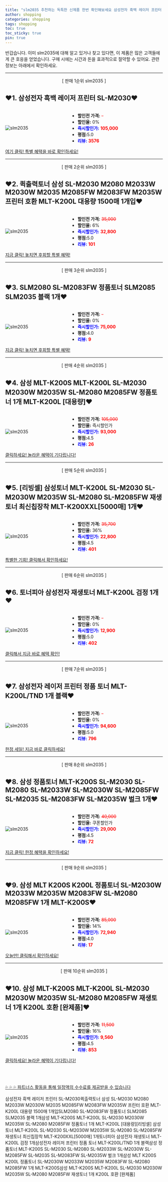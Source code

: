 ```yaml
---
title: "slm2035 추천하는 독특한 신제품 한번 확인해보세요 삼성전자 흑백 레이저 프린터 SL-M2030"
author: shopping
categories: shopping
tags: shopping
toc: true
toc_sticky: true
pin: true
---
```

반갑습니다. 이미 slm2035에 대해 알고 있거나 찾고 있다면, 이 제품은 많은 고객들에게 큰 호응을 얻었습니다. 구매 시에는 시간과 돈을 효과적으로 절약할 수 있어요. 관련 정보는 아래에서 확인하세요.

---
<p class="toplist" style="margin: 0 auto; display: block; width: fit-content;">[ 판매 1순위 slm2035 ]</p>

<h2><strong>❤️1. 삼성전자 흑백 레이저 프린터 SL-M2030❤️</strong></h2>

<div style="display: flex; align-items: center;">
    <div style="flex: 0.4;">
        <img src="https://thumbnail7.coupangcdn.com/thumbnails/remote/230x230ex/image/retail/images/1235763419437509-16e13041-3621-49e8-8d3c-a6ccfe850794.jpg" alt="slm2035" style="max-width: 100%;">
    </div>
    <div style="flex: 0.6; margin-left: 10px;">
        <ul>
            <li><strong>할인전 가격:</strong> <del style="color: red;">-</del></li>
            <li><strong>할인율:</strong> 0%</li>
            <li><span style='color:blue'><strong>즉시할인가:</strong></span> <span style='color:red'><strong>105,000</strong></span></li>
            <li><strong>평점:</strong>5.0</li>
            <li><span style='color:blue'><strong>리뷰:</strong></span> <span style='color:red'><strong>3576</strong></span></li>
        </ul>
    </div>
</div>
<div class="center">
    <a href="https://William4Davisa.github.io?lptag=AF9450613&subid=githubio&pageKey=7486101781&traceid=V0-153&itemId=20318356669&vendorItemId=70720021110" class="myButton">
        여기 클릭! 특별 혜택을 바로 확인하세요!
    </a>
</div>


---
<p class="toplist" style="margin: 0 auto; display: block; width: fit-content;">[ 판매 2순위 slm2035 ]</p>

<h2><strong>❤️2. 퀵출력토너 삼성 SL-M2030 M2080 M2033W M2030W M2035 M2085FW M2083FW M2035W 프린터 호환 MLT-K200L 대용량 1500매 1개입❤️</strong></h2>

<div style="display: flex; align-items: center;">
    <div style="flex: 0.4;">
        <img src="https://thumbnail8.coupangcdn.com/thumbnails/remote/230x230ex/image/vendor_inventory/e4b3/6d46a74675bd1ced26b52c3660be5ef349099cfefcc2ea1c438da30fc859.jpg" alt="slm2035" style="max-width: 100%;">
    </div>
    <div style="flex: 0.6; margin-left: 10px;">
        <ul>
            <li><strong>할인전 가격:</strong> <del style="color: red;">35,000</del></li>
            <li><strong>할인율:</strong> 6%</li>
            <li><span style='color:blue'><strong>즉시할인가:</strong></span> <span style='color:red'><strong>32,800</strong></span></li>
            <li><strong>평점:</strong>5.0</li>
            <li><span style='color:blue'><strong>리뷰:</strong></span> <span style='color:red'><strong>101</strong></span></li>
        </ul>
    </div>
</div>
<div class="center">
    <a href="https://William4Davisa.github.io?lptag=AF9450613&subid=githubio&pageKey=7420253083&traceid=V0-153&itemId=19246800594&vendorItemId=86362662553" class="myButton">
        지금 클릭! 놓치면 후회할 특별 혜택!
    </a>
</div>


---
<p class="toplist" style="margin: 0 auto; display: block; width: fit-content;">[ 판매 3순위 slm2035 ]</p>

<h2><strong>❤️3. SLM2080 SL-M2083FW 정품토너 SLM2085 SLM2035 블랙 1개❤️</strong></h2>

<div style="display: flex; align-items: center;">
    <div style="flex: 0.4;">
        <img src="https://thumbnail7.coupangcdn.com/thumbnails/remote/230x230ex/image/vendor_inventory/9d6a/48239381ae29f4e3583e85b8ea31d4f48a0f34dfe5cd7f79fe8481aaa5dd.jpg" alt="slm2035" style="max-width: 100%;">
    </div>
    <div style="flex: 0.6; margin-left: 10px;">
        <ul>
            <li><strong>할인전 가격:</strong> <del style="color: red;">-</del></li>
            <li><strong>할인율:</strong> 0%</li>
            <li><span style='color:blue'><strong>즉시할인가:</strong></span> <span style='color:red'><strong>75,000</strong></span></li>
            <li><strong>평점:</strong>4.0</li>
            <li><span style='color:blue'><strong>리뷰:</strong></span> <span style='color:red'><strong>9</strong></span></li>
        </ul>
    </div>
</div>
<div class="center">
    <a href="https://William4Davisa.github.io?lptag=AF9450613&subid=githubio&pageKey=6163356219&traceid=V0-153&itemId=11976716004&vendorItemId=89135031486" class="myButton">
        지금 클릭! 놓치면 후회할 특별 혜택!
    </a>
</div>


---
<p class="toplist" style="margin: 0 auto; display: block; width: fit-content;">[ 판매 4순위 slm2035 ]</p>

<h2><strong>❤️4. 삼성 MLT-K200S MLT-K200L SL-M2030 M2030W M2035W SL-M2080 M2085FW 정품토너 1개 MLT-K200L [대용량]❤️</strong></h2>

<div style="display: flex; align-items: center;">
    <div style="flex: 0.4;">
        <img src="https://thumbnail6.coupangcdn.com/thumbnails/remote/230x230ex/image/vendor_inventory/2566/e9d2de515797336d34e996fd8eb9b40dec5479ee30c9d42c9e75d056d6d4.jpg" alt="slm2035" style="max-width: 100%;">
    </div>
    <div style="flex: 0.6; margin-left: 10px;">
        <ul>
            <li><strong>할인전 가격:</strong> <del style="color: red;">105,000</del></li>
            <li><strong>할인율:</strong> 즉시할인가</li>
            <li><span style='color:blue'><strong>즉시할인가:</strong></span> <span style='color:red'><strong>93,000</strong></span></li>
            <li><strong>평점:</strong>4.5</li>
            <li><span style='color:blue'><strong>리뷰:</strong></span> <span style='color:red'><strong>26</strong></span></li>
        </ul>
    </div>
</div>
<div class="center">
    <a href="https://William4Davisa.github.io?lptag=AF9450613&subid=githubio&pageKey=1238235047&traceid=V0-153&itemId=2233770994&vendorItemId=70231337520" class="myButton">
        클릭하세요! 놀라운 혜택이 기다립니다!
    </a>
</div>


---
<p class="toplist" style="margin: 0 auto; display: block; width: fit-content;">[ 판매 5순위 slm2035 ]</p>

<h2><strong>❤️5. [리빙셀] 삼성토너 MLT-K200L SL-M2030 SL-M2030W M2035W SL-M2080 SL-M2085FW 재생토너 최신칩장착 MLT-K200XXL[5000매] 1개❤️</strong></h2>

<div style="display: flex; align-items: center;">
    <div style="flex: 0.4;">
        <img src="https://thumbnail6.coupangcdn.com/thumbnails/remote/230x230ex/image/vendor_inventory/3be7/9504ccde1da89d26d543021f9d627caad2a69cb262304056b5fbea9f93c7.png" alt="slm2035" style="max-width: 100%;">
    </div>
    <div style="flex: 0.6; margin-left: 10px;">
        <ul>
            <li><strong>할인전 가격:</strong> <del style="color: red;">35,700</del></li>
            <li><strong>할인율:</strong> 36%</li>
            <li><span style='color:blue'><strong>즉시할인가:</strong></span> <span style='color:red'><strong>22,800</strong></span></li>
            <li><strong>평점:</strong>4.5</li>
            <li><span style='color:blue'><strong>리뷰:</strong></span> <span style='color:red'><strong>401</strong></span></li>
        </ul>
    </div>
</div>
<div class="center">
    <a href="https://William4Davisa.github.io?lptag=AF9450613&subid=githubio&pageKey=7810720662&traceid=V0-153&itemId=21184409690&vendorItemId=79006143392" class="myButton">
        특별한 기회! 클릭해서 확인하세요!
    </a>
</div>


---
<p class="toplist" style="margin: 0 auto; display: block; width: fit-content;">[ 판매 6순위 slm2035 ]</p>

<h2><strong>❤️6. 토너피아 삼성전자 재생토너 MLT-K200L 검정 1개❤️</strong></h2>

<div style="display: flex; align-items: center;">
    <div style="flex: 0.4;">
        <img src="https://thumbnail9.coupangcdn.com/thumbnails/remote/230x230ex/image/retail/images/3317361463899922-fe2fa040-adfb-4776-ad38-8f02f75cad00.jpg" alt="slm2035" style="max-width: 100%;">
    </div>
    <div style="flex: 0.6; margin-left: 10px;">
        <ul>
            <li><strong>할인전 가격:</strong> <del style="color: red;">-</del></li>
            <li><strong>할인율:</strong> 0%</li>
            <li><span style='color:blue'><strong>즉시할인가:</strong></span> <span style='color:red'><strong>12,900</strong></span></li>
            <li><strong>평점:</strong>5.0</li>
            <li><span style='color:blue'><strong>리뷰:</strong></span> <span style='color:red'><strong>402</strong></span></li>
        </ul>
    </div>
</div>
<div class="center">
    <a href="https://William4Davisa.github.io?lptag=AF9450613&subid=githubio&pageKey=7619643684&traceid=V0-153&itemId=20198628895&vendorItemId=73197243243" class="myButton">
        클릭해서 지금 바로 혜택 확인!
    </a>
</div>


---
<p class="toplist" style="margin: 0 auto; display: block; width: fit-content;">[ 판매 7순위 slm2035 ]</p>

<h2><strong>❤️7. 삼성전자 레이저 프린터 정품 토너 MLT-K200L/TND 1개 블랙❤️</strong></h2>

<div style="display: flex; align-items: center;">
    <div style="flex: 0.4;">
        <img src="https://thumbnail9.coupangcdn.com/thumbnails/remote/230x230ex/image/vendor_inventory/b9ae/01af969aee706439c14d5a71d9d88ff93cd405f80670fd69d19528e1828c.png" alt="slm2035" style="max-width: 100%;">
    </div>
    <div style="flex: 0.6; margin-left: 10px;">
        <ul>
            <li><strong>할인전 가격:</strong> <del style="color: red;">-</del></li>
            <li><strong>할인율:</strong> 0%</li>
            <li><span style='color:blue'><strong>즉시할인가:</strong></span> <span style='color:red'><strong>94,600</strong></span></li>
            <li><strong>평점:</strong>5.0</li>
            <li><span style='color:blue'><strong>리뷰:</strong></span> <span style='color:red'><strong>796</strong></span></li>
        </ul>
    </div>
</div>
<div class="center">
    <a href="https://William4Davisa.github.io?lptag=AF9450613&subid=githubio&pageKey=6716219944&traceid=V0-153&itemId=15608797958&vendorItemId=70424376855" class="myButton">
        한정 세일! 지금 바로 클릭하세요!
    </a>
</div>


---
<p class="toplist" style="margin: 0 auto; display: block; width: fit-content;">[ 판매 8순위 slm2035 ]</p>

<h2><strong>❤️8. 삼성 정품토너 MLT-K200S SL-M2030 SL-M2080 SL-M2033W SL-M2030W SL-M2085FW SL-M2035 SL-M2083FW SL-M2035W 벌크 1개❤️</strong></h2>

<div style="display: flex; align-items: center;">
    <div style="flex: 0.4;">
        <img src="https://thumbnail8.coupangcdn.com/thumbnails/remote/230x230ex/image/vendor_inventory/d949/3e8f73c5282b3a51d4fd0a925a31be3d64f9f3065ad2f2d2c299d0c8dad2.jpg" alt="slm2035" style="max-width: 100%;">
    </div>
    <div style="flex: 0.6; margin-left: 10px;">
        <ul>
            <li><strong>할인전 가격:</strong> <del style="color: red;">40,000</del></li>
            <li><strong>할인율:</strong> 쿠폰할인가</li>
            <li><span style='color:blue'><strong>즉시할인가:</strong></span> <span style='color:red'><strong>29,000</strong></span></li>
            <li><strong>평점:</strong>4.5</li>
            <li><span style='color:blue'><strong>리뷰:</strong></span> <span style='color:red'><strong>72</strong></span></li>
        </ul>
    </div>
</div>
<div class="center">
    <a href="https://William4Davisa.github.io?lptag=AF9450613&subid=githubio&pageKey=6868035676&traceid=V0-153&itemId=16420938357&vendorItemId=83611835167" class="myButton">
        지금 클릭! 한정 혜택을 확인하세요!
    </a>
</div>


---
<p class="toplist" style="margin: 0 auto; display: block; width: fit-content;">[ 판매 9순위 slm2035 ]</p>

<h2><strong>❤️9. 삼성 MLT K200S K200L 정품토너 SL-M2030W M2033W M2035W M2083FW SL-M2080 M2085FW 1개 MLT-K200S❤️</strong></h2>

<div style="display: flex; align-items: center;">
    <div style="flex: 0.4;">
        <img src="https://thumbnail8.coupangcdn.com/thumbnails/remote/230x230ex/image/vendor_inventory/a544/fcd0223a74d4388f64b2665599401df5a3c35b8c637acd7849047137775b.jpg" alt="slm2035" style="max-width: 100%;">
    </div>
    <div style="flex: 0.6; margin-left: 10px;">
        <ul>
            <li><strong>할인전 가격:</strong> <del style="color: red;">85,000</del></li>
            <li><strong>할인율:</strong> 14%</li>
            <li><span style='color:blue'><strong>즉시할인가:</strong></span> <span style='color:red'><strong>72,940</strong></span></li>
            <li><strong>평점:</strong>4.0</li>
            <li><span style='color:blue'><strong>리뷰:</strong></span> <span style='color:red'><strong>17</strong></span></li>
        </ul>
    </div>
</div>
<div class="center">
    <a href="https://William4Davisa.github.io?lptag=AF9450613&subid=githubio&pageKey=1252028797&traceid=V0-153&itemId=2251621732&vendorItemId=90418039059" class="myButton">
        오늘만! 클릭해서 확인하세요!
    </a>
</div>


---
<p class="toplist" style="margin: 0 auto; display: block; width: fit-content;">[ 판매 10순위 slm2035 ]</p>

<h2><strong>❤️10. 삼성 MLT-K200S MLT-K200L SL-M2030 M2030W M2035W SL-M2080 M2085FW 재생토너 1개 K200L 호환 [완제품]❤️</strong></h2>

<div style="display: flex; align-items: center;">
    <div style="flex: 0.4;">
        <img src="https://thumbnail8.coupangcdn.com/thumbnails/remote/230x230ex/image/vendor_inventory/a079/2265acd8db765378ec3b61b01d32b9f1e86391e9a34c8c5ee247dcb9816b.jpg" alt="slm2035" style="max-width: 100%;">
    </div>
    <div style="flex: 0.6; margin-left: 10px;">
        <ul>
            <li><strong>할인전 가격:</strong> <del style="color: red;">11,500</del></li>
            <li><strong>할인율:</strong> 16%</li>
            <li><span style='color:blue'><strong>즉시할인가:</strong></span> <span style='color:red'><strong>9,560</strong></span></li>
            <li><strong>평점:</strong>4.5</li>
            <li><span style='color:blue'><strong>리뷰:</strong></span> <span style='color:red'><strong>853</strong></span></li>
        </ul>
    </div>
</div>
<div class="center">
    <a href="https://William4Davisa.github.io?lptag=AF9450613&subid=githubio&pageKey=1582495174&traceid=V0-153&itemId=2705278109&vendorItemId=84983653221" class="myButton">
        클릭하세요! 놀라운 혜택이 기다립니다!
    </a>
</div>

<br><br><br>[💦 💦 💦 파트너스 활동을 통해 일정액의 수수료를 제공받을 수 있습니다](https://link.coupang.com/a/bcpT2c)<br><br>삼성전자 흑백 레이저 프린터 SL-M2030퀵출력토너 삼성 SL-M2030 M2080 M2033W M2030W M2035 M2085FW M2083FW M2035W 프린터 호환 MLT-K200L 대용량 1500매 1개입SLM2080 SL-M2083FW 정품토너 SLM2085 SLM2035 블랙 1개삼성 MLT-K200S MLT-K200L SL-M2030 M2030W M2035W SL-M2080 M2085FW 정품토너 1개 MLT-K200L [대용량][리빙셀] 삼성토너 MLT-K200L SL-M2030 SL-M2030W M2035W SL-M2080 SL-M2085FW 재생토너 최신칩장착 MLT-K200XXL[5000매] 1개토너피아 삼성전자 재생토너 MLT-K200L 검정 1개삼성전자 레이저 프린터 정품 토너 MLT-K200L/TND 1개 블랙삼성 정품토너 MLT-K200S SL-M2030 SL-M2080 SL-M2033W SL-M2030W SL-M2085FW SL-M2035 SL-M2083FW SL-M2035W 벌크 1개삼성 MLT K200S K200L 정품토너 SL-M2030W M2033W M2035W M2083FW SL-M2080 M2085FW 1개 MLT-K200S삼성 MLT-K200S MLT-K200L SL-M2030 M2030W M2035W SL-M2080 M2085FW 재생토너 1개 K200L 호환 [완제품]